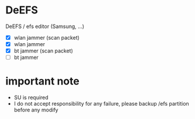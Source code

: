 # DeEFS
DeEFS / efs editor (Samsung, ...)
+ [X] wlan jammer (scan packet)
+ [X] wlan jammer
+ [X] bt jammer (scan packet)
+ [ ] bt jammer
# important note
+ SU is required
+ I do not accept responsibility for any failure, please backup /efs partition before any modify
